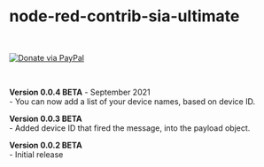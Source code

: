 # node-red-contrib-sia-ultimate


<br/>

[![Donate via PayPal](https://img.shields.io/badge/Donate-PayPal-blue.svg?style=flat-square)](https://www.paypal.me/techtoday) 

<br/>

<p>
<b>Version 0.0.4 BETA</b> - September 2021<br/>
- You can now add a list of your device names, based on device ID.<br/>
</p>
<p>
<b>Version 0.0.3 BETA</b><br/>
- Added device ID that fired the message, into the payload object.<br/>
</p>
<p>
<b>Version 0.0.2 BETA</b><br/>
- Initial release<br/>
</p>

